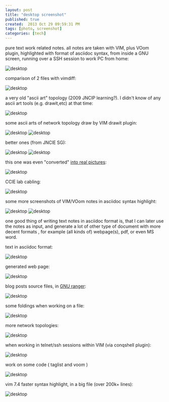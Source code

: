```yaml
---
layout: post
title: "desktop screenshot"
published: true
created:  2013 Oct 29 09:59:31 PM
tags: [photo, screenshot]
categories: [tech]
---
```


<!--
![desktop](/images/screen-capture/desktop 1_152.png)
-->
pure text work related notes.  all notes are taken with VIM, plus VOom
plugin, highlighted with format of asciidoc syntax, from inside a GNU screen,
running over a SSH session to work PC from home: 

![desktop](/images/screen-capture/screen-capture-20131024232356.png)

comparison of 2 files with vimdiff:

![desktop](/images/screen-capture/Selection_016.png)

a very old "ascii art" topology (2009 JNCIP learning?). I didn't know of any
ascii art tools (e.g. drawit,etc) at that time:

![desktop](/images/screen-capture/Selection_038.png)

some ascii arts of network topology draw by VIM drawit plugin:

![desktop](/images/screen-capture/Selection_051.png)
![desktop](/images/screen-capture/Selection_059.png)

better ones (from JNCIE SG):

![desktop](/images/screen-capture/Selection_075.png)
![desktop](/images/screen-capture/Selection_077.png)

this one was even "converted" [into real
pictures](http://pinggit.github.io/tech/2013/04/29/ascii-art-shaape/):


![desktop](/images/screen-capture/Selection_087.png)

CCIE lab cabling:

![desktop](/images/screen-capture/Selection_119.png)

some more screenshots of VIM/VOom notes in asciidoc syntax highlight:

![desktop](/images/screen-capture/Selection_168.png)
![desktop](/images/screen-capture/Selection_233.png)

one good thing of writing text notes in asciidoc format is, that I can later
use the notes as input, and generate a lot of other type of document with more
decent formats , for example (all kinds of) webpage(s), pdf, or even MS word.

text in asciidoc format:

![desktop](/images/screen-capture/Selection_239.png)

generated web page:

![desktop](/images/screen-capture/Selection_240.png)

blog posts source files, in [GNU ranger](http://ranger.nongnu.org/):

![desktop](/images/screen-capture/Selection_244.png)

some foldings when working on a file:

![desktop](/images/screen-capture/Selection_245.png)

more network topologies:

![desktop](/images/screen-capture/Selection_247.png)

when working in telnet/ssh sessions within VIM (via conqshell plugin):

![desktop](/images/screen-capture/Selection_257.png)

work on some code ( taglist and voom )

![desktop](/images/screen-capture/vim-voom-taglist.png)

vim 7.4 faster syntax highlight, in a big file (over 200k+ lines):

![desktop](/images/screen-capture/vim74-fast-syntax.png)


